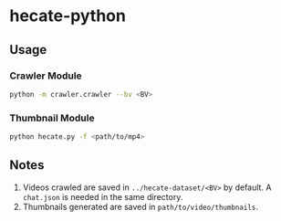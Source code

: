 # hecate-python

## Usage

### Crawler Module

```bash
python -m crawler.crawler --bv <BV>
```

### Thumbnail Module

```bash
python hecate.py -f <path/to/mp4>
```

## Notes

1. Videos crawled are saved in `../hecate-dataset/<BV>` by default. A `chat.json` is needed in the same directory.
2. Thumbnails generated are saved in `path/to/video/thumbnails`.